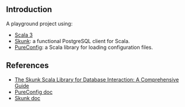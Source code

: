 ## Introduction

A playground project using:

- [Scala 3](https://scala-lang.org/)
- [Skunk](https://github.com/typelevel/skunk): a functional PostgreSQL client for Scala.
- [PureConfig](https://github.com/pureconfig/pureconfig): a Scala library for loading configuration files.

## References

- [The Skunk Scala Library for Database Interaction: A Comprehensive Guide](https://blog.rockthejvm.com/skunk-complete-guide/#8-sql-interpolation-query-and-command)
- [PureConfig doc](https://pureconfig.github.io/docs/)
- [Skunk doc](https://typelevel.org/skunk/)